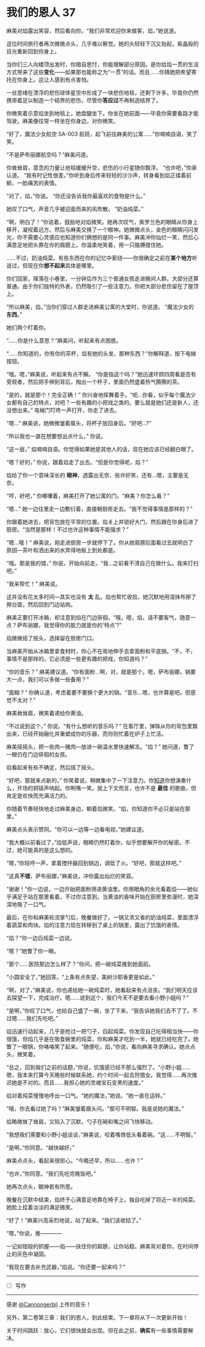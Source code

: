 # 我们的恩人 37

麻美对焰露出笑容，然后看向你。“我们非常欢迎你来做客，焰，”她说道。

这位时间旅行者再次微微点头，几乎难以察觉。她的头轻轻下沉又抬起，紫晶般的目光重新回到你身上。

当你们三人向楼顶出发时，你暗自思忖，你能理解部分原因。是你给焰一贯的生活方式带来了这些**变化**——如果那也能称之为“一贯”的话。而且……你猜她把希望寄托在你身上。这让人感到有点害怕。

一丝思绪在漂浮的悲伤球体星空中形成了一块悲伤地毯，还剩下许多。毕竟你仍然携带着足以制造一个结界的悲伤，尽管你**答应过**不再制造结界了。

你微笑着示意焰坐到地毯上，她盘腿坐下。你坐在她前面——毕竟你需要看路才能驾驶。麻美像往常一样坐在你身边，对你微笑。

“好了，魔法少女航空 SA-003 航班，起飞前往麻美的公寓……”你喃喃自语，笑了笑。

“不是萨布丽娜航空吗？”麻美问道。

你耸耸肩，意念的力量让地毯缓缓升空，悲伤的小行星随你飘浮。 “也许吧，”你承认道。 “我有时记性很差。”你听到身后传来轻轻的沙沙声，转身看到焰正揉着前额，一脸痛苦的表情。

“对了，焰，”你说。 “你还没告诉我你最喜欢的食物是什么。” 

她叹了口气，声音几乎被迎面而来的风吹散。 “奶油炖菜。”

“啊，明白了！”你说着，鼓励地对焰微笑。她再次叹气，紫罗兰色的眼睛从你身上移开，凝视着远方。然后与麻美交换了一个眼神。她微微点头，金色的眼睛闪闪发光，你不需要心灵感应也知道你们俩想的是同一件事。麻美冲你灿烂一笑，然后心满意足地把头靠在你的肩膀上。你温柔地笑着，用一只胳膊搂住她。

……不过，奶油炖菜。有些东西在你的记忆中萦绕——你很确定之前在**某个地方**听说过，但现在你**想不起来**具体是哪里。

你们回家，降落在小巷里，一分钟后作为三个普通女孩走进晚间人群。大部分还算普通。由于你们独特的外表，仍然吸引了一些注意力。你把大部分悲伤留在了屋顶上。

“所以麻美，焰，”当你们穿过人群走进麻美公寓的大堂时，你说道。 “魔法少女的**东西**。”

她们两个盯着你。

“……你是什么意思？”麻美问，听起来有点困惑。

“……你知道的，你有你的茶杯，焰有她的头发，那种东西？”你解释道，按下电梯按钮。

“哦。嗯，”麻美说，听起来有点不解。 “你是指这个吗？”她迅速环顾四周看是否有旁观者，然后把手伸到背后，掏出一个杯子，里面仍然盛着热气腾腾的茶。

“是的，就是那个！完全正确！” 你兴奋地挥舞着手。“呃...你看，似乎每个魔法少女都有自己的特点，对吧？一些有趣的小把戏之类的。要么就是她们还是新人，还没想出来。” 电梯门叮咚一声打开，你走了进去。

“嗯...” 麻美说，她微微皱着眉头，将杯子放回身后。“好吧...?”

“所以我也一直在想要想出点什么，” 你说。

“这一层，” 焰喃喃自语。你觉得如果她是其他人的话，现在她应该已经翻白眼了。

“嗯？好的，” 你说，跟着焰走了出去。“但是你觉得呢，焰？”

焰给了你一个意味深长的 **眼神**，透露出无奈、些许好笑，还有...嗯，主要是无奈。

“哼，好吧，” 你嘟囔着，麻美打开了她公寓的门。“麻美？你怎么看？”

“嗯...” 她一边往里走一边敷衍着，直接朝厨房走去。“我不觉得事情是那样的？”

你跟着她进去，把背包放在平常的位置。焰关上并锁好大门，然后跟在你身后进了厨房。“当然是那样！不过也许这种事情不能强求？”

“嗯...哦！” 麻美说，刚走进厨房一步就停下了。你从她肩膀后面看过去就明白了原因—茶叶和洒出来的水弄得地板上到处都是。

“哦。那是我的错，” 你说，开始向前走。“我...之前看不清自己在做什么。我来打扫吧。”

“我来帮忙！” 麻美说。

这并没有花太多时间—其实也没有 **太** 乱。焰也帮忙收拾，她沉默地用湿抹布擦了擦台面，然后回到门边站岗。

麻美正要打开冰箱，却注意到焰在门边徘徊。“哦，嗯，焰，请不要客气，随意一点？萨布丽娜，我觉得你的能力就是你的'特点'?”

焰微微摇了摇头，选择留在厨房门口。

当麻美开始从冰箱里拿食材时，你心不在焉地伸手去拿面粉和平底锅。“不，不，事情不是那样的。它必须是一些更有趣的把戏，你知道吗？”

“你的音乐？” 麻美建议道。“你有面粉...啊，对，就是那个。嗯，萨布丽娜，锅要大一点，我们可以多做一些备用？”

“面糊？” 你确认道，考虑着要不要换个更大的锅。“音乐...嗯，也许算是吧。但感觉不太对？”

麻美耸耸肩，微笑着递给你黄油。

“不过说到这个，” 你说。“有什么想听的音乐吗？” 在客厅里，弹珠从你的背包里飘出来，已经开始融化并重塑成你的乐器，而你则忙着在炉子上忙活。

麻美摇摇头，把一些肉—猪肉—放进一碗温水里快速解冻。“焰？” 她问道，瞥了一眼仍在门边徘徊的女孩。

焰看起来有些不确定，然后摇了摇头。

“好吧，那就来点新的，” 你笑着说，稍微集中了一下注意力。你[知道](https://clyp.it/i1dabjqp)你想演奏什么，开场的铜钹声响起。你咧嘴一笑。就上下文而言，也许不是 **最佳** 的歌曲，但肯定是欢快而充满活力的。

你随着节奏轻快地走过麻美身边，朝着焰微笑。“焰，你知道你不必只是站在那里。”

麻美点头表示赞同。“你可以一边等一边看电视，”她建议道。

“我大概以前看过了，”焰低声说，眼睛仍然盯着你，似乎想要解开你的秘密。不过，她可能真的是这么想的。

“嗯，”你轻哼一声，拿着搅拌器回到锅边，调低了火。“好吧，那就这样吧。”

“这真**不错**，萨布丽娜，”麻美说，冲你露出灿烂的笑容。

“谢谢！”你一边说，一边开始把面粉筛进黄油里。你用眼角的余光看着焰——她似乎满足于站在那里看着，不过你注意到，当黄油的香味开始在厨房里弥漫时，她深深地吸了一口气。

最后，在你和麻美轮流掌勺后，晚餐做好了。一锅又浓又香的奶油炖菜，里面漂浮着蔬菜和肉块。焰的注意力现在转移到了桌上的锅里，露出了饥饿的表情。

“焰？”你一边舀炖菜一边说。

“嗯？”她瞥了你一眼。

“那个......医院那边怎么样了？”你问，把一碗炖菜推到她面前。

“小圆安全了，”她回答。“上条有点失望，美树沙耶香更是如此。”

“啊，对了，”麻美说，你也递给她一碗炖菜时，她看起来有点沮丧。“我们明天应该去探望一下，完成治疗。嗯......说到这个，我们今天不是要去看小野小姐吗？”

“是啊，”你叹了口气，也给自己盛了一碗，坐了下来。“我告诉她我们去不了了。不过嗯......我们先吃吧。”

焰迅速行动起来，几乎是抢过一把勺子，舀起炖菜。你发现自己吃得相当快——你很饿，但焰几乎是在吸食碗里的炖菜，你和麻美才吃到一半，她就已经吃完了。她瞥了一眼锅，你咯咯笑了起来。“随便吃，焰，”你说，看向麻美寻求确认。她点点头，微笑着。

“总之，回到我们之前的话题，”你说，饥饿感已经不那么强烈了。“小野小姐......嗯，我本来打算今天晚些时候联系她，约个时间一起去狩猎女。我觉得......再次推迟她是不对的。而且......我担心她的灵魂宝石变黑的速度。”

焰对着炖菜慢慢地呼出一口气。“她的魔法，”她说。“她一直在运转。”

“哦，你去看过她了吗？”麻美皱着眉头问。“那可不明智。我是说她的魔法。” 

焰略微耸了耸肩，又陷入了沉默，勺子在碗和嘴之间飞快移动。

“我想我们需要和小野小姐谈谈，”麻美说，咬着嘴唇低头看着碗。“这......不明智。”

“是啊，”你同意。“越快越好。”

麻美点点头，看起来很担心。“今晚还早，所以......也许？”

“也许，”你同意。“我们先吃完晚饭吧。”

她再次点头，眼神若有所思。

晚餐在沉默中结束，焰终于心满意足地靠在椅子上，独自吃掉了将近一半的炖菜。她脸上挂着淡淡的满足微笑。

“好了！”麻美兴高采烈地说，站了起来。“我们该收拾了。”

“嗯，”你说，推————

一记如钳般的抓握——焰——扶住你的肩膀，让你站稳。麻美背对着你，在时间停止的灰色中凝固。

“我现在要去补充武器，”焰说。“你还要一起来吗？”

---

- [ ] 写作

---

感谢 [@Cannongerbil](https://forums.sufficientvelocity.com/members/4459/) 上传的音乐！

另外，第二卷第三章：我们的恩人，到此结束。下一章将从下一次更新开始！

关于时间跳跃：放心，它们很快就会出现。但在此之前，**确实**有一些事情需要解决。
